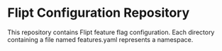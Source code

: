 Flipt Configuration Repository
==============================

This repository contains Flipt feature flag configuration.
Each directory containing a file named features.yaml represents a namespace.